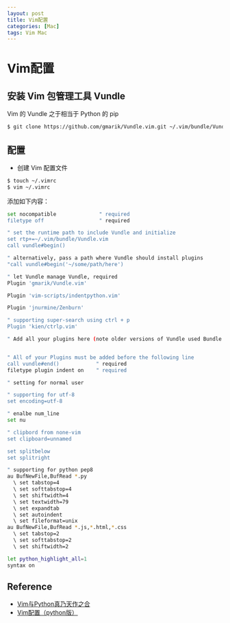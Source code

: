 ```yaml
---
layout: post
title: Vim配置
categories: [Mac]
tags: Vim Mac
---
```


# Vim配置

## 安装 Vim 包管理工具 Vundle

Vim 的 Vundle 之于相当于 Python 的 pip
```bash
$ git clone https://github.com/gmarik/Vundle.vim.git ~/.vim/bundle/Vundle.vim
```

## 配置

- 创建 Vim 配置文件

```bash
$ touch ~/.vimrc
$ vim ~/.vimrc
```

添加如下内容：
```sh
set nocompatible              " required
filetype off                  " required

" set the runtime path to include Vundle and initialize
set rtp+=~/.vim/bundle/Vundle.vim
call vundle#begin()

" alternatively, pass a path where Vundle should install plugins
"call vundle#begin('~/some/path/here')

" let Vundle manage Vundle, required
Plugin 'gmarik/Vundle.vim'

Plugin 'vim-scripts/indentpython.vim'

Plugin 'jnurmine/Zenburn'

" supporting super-search using ctrl + p
Plugin 'kien/ctrlp.vim'

" Add all your plugins here (note older versions of Vundle used Bundle instead of Plugin)


" All of your Plugins must be added before the following line
call vundle#end()            " required
filetype plugin indent on    " required

" setting for normal user

" supporting for utf-8
set encoding=utf-8

" enalbe num_line
set nu

" clipbord from none-vim
set clipboard=unnamed

set splitbelow
set splitright

" supporting for python pep8
au BufNewFile,BufRead *.py
  \ set tabstop=4
  \ set softtabstop=4
  \ set shiftwidth=4
  \ set textwidth=79
  \ set expandtab
  \ set autoindent
  \ set fileformat=unix
au BufNewFile,BufRead *.js,*.html,*.css
  \ set tabstop=2
  \ set softtabstop=2
  \ set shiftwidth=2

let python_highlight_all=1
syntax on

```

## Reference

- [Vim与Python真乃天作之合](http://codingpy.com/article/vim-and-python-match-in-heaven/)
- [Vim配置（python版）](https://www.cnblogs.com/cjy15639731813/p/5886158.html)
